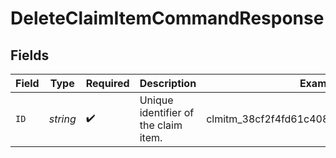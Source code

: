 # DeleteClaimItemCommandResponse


## Fields

| Field                                   | Type                                    | Required                                | Description                             | Example                                 |
| --------------------------------------- | --------------------------------------- | --------------------------------------- | --------------------------------------- | --------------------------------------- |
| `ID`                                    | *string*                                | :heavy_check_mark:                      | Unique identifier of the claim item.    | clmitm_38cf2f4fd61c4083945f97067cd51845 |